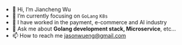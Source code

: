 
<!--
![visitor badge](https://visitor-badge.laobi.icu/badge?page_id=jcwiamcool.jcwiamcool)
--->

- 👋 Hi, I’m Jiancheng Wu
- 🤔 I’m currently focusing on `GoLang` `K8s`
- 💼 I have worked in the payment, e-commerce and AI industry
- 💬 Ask me about **Golang development stack, Microservice**, etc...
- 📫 How to reach me jasonwueng@gmail.com

<!---
jcwiamcool/jcwiamcool is a ✨ special ✨ repository because its `README.md` (this file) appears on your GitHub profile.
You can click the Preview link to take a look at your changes.
--->
